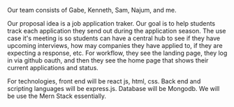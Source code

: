 Our team consists of Gabe, Kenneth, Sam, Najum, and me.

Our proposal idea is a job application traker. Our goal is to help students track each application they send out during the application season. The use case it's meeting is so students can have a central hub to see if they have upcoming interviews,
how may companies they have applied to, if they are expecting a response, etc. For workflow, they see the landing page, they log in via github oauth, and then they see the home page that shows their current applications and status.

For technologies, front end will be react js, html, css. Back end and scripting languages will be express.js. Database will be Mongodb. We will be use the Mern Stack essentially.

